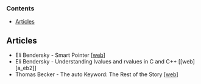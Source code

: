 ### Contents
* [Articles](#articles)

## Articles
* Eli Bendersky - Smart Pointer [[web][a_eb1]]
* Eli Bendersky - Understanding lvalues and rvalues in C and C++ [[web][a_eb2]]
* Thomas Becker - The auto Keyword: The Rest of the Story [[web][a_tb]]

[a_eb1]:  http://eli.thegreenplace.net/2012/06/20/c11-using-unique_ptr-with-standard-library-containers
[a_tb]: http://thbecker.net/articles/auto_and_decltype/section_03.html
